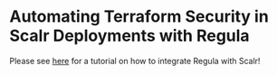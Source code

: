 # Automating Terraform Security in Scalr Deployments with Regula

Please see [here](https://www.fugue.co/blog) for a tutorial on how to integrate Regula with Scalr!
